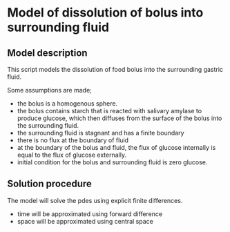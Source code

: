 # Model of dissolution of bolus into surrounding fluid

## Model description

This script models the dissolution of food bolus into the surrounding gastric
fluid.

Some assumptions are made;
  * the bolus is a homogenous sphere.
  * the bolus contains starch that is reacted with salivary amylase to
    produce glucose, which then diffuses from the surface of the bolus
    into the surrounding fluid.
  * the surrounding fluid is stagnant and has a finite boundary
  * there is no flux at the boundary of fluid
  * at the boundary of the bolus and fluid, the flux of glucose
    internally is equal to the flux of glucose externally.
  * initial condition for the bolus and surrounding fluid is zero
    glucose.

## Solution procedure
The model will solve the pdes using explicit finite differences.
  * time will be approximated using forward difference
  * space will be approximated using central space
